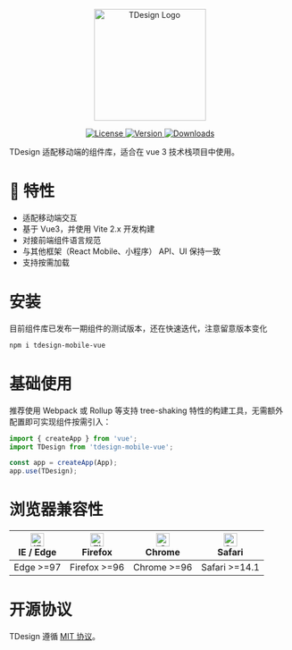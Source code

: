 <p align="center">
  <a href="https://tdesign.tencent.com/" target="_blank">
    <img alt="TDesign Logo" width="200" src="https://tdesign.gtimg.com/site/TDesign.png">
  </a>
</p>

<p align="center">
  <a href="https://github.com/Tencent/tdesign-mobile-vue/blob/develop/LICENSE">
    <img src="https://img.shields.io/npm/l/tdesign-mobile-vue.svg?sanitize=true" alt="License">
  </a>
  <a href="https://www.npmjs.com/package/tdesign-mobile-vue">
    <img src="https://img.shields.io/npm/v/tdesign-mobile-vue.svg?sanitize=true" alt="Version">
  </a>
  <a href="https://www.npmjs.com/package/tdesign-mobile-vue">
    <img src="https://img.shields.io/npm/dw/tdesign-mobile-vue" alt="Downloads">
  </a>
</p>

TDesign 适配移动端的组件库，适合在 vue 3 技术栈项目中使用。

# 🎉 特性

- 适配移动端交互
- 基于 Vue3，并使用 Vite 2.x 开发构建
- 对接前端组件语言规范
- 与其他框架（React Mobile、小程序） API、UI 保持一致
- 支持按需加载

# 安装

目前组件库已发布一期组件的测试版本，还在快速迭代，注意留意版本变化

```bash
npm i tdesign-mobile-vue
```

# 基础使用

推荐使用 Webpack 或 Rollup 等支持 tree-shaking 特性的构建工具，无需额外配置即可实现组件按需引入：

```js
import { createApp } from 'vue';
import TDesign from 'tdesign-mobile-vue';

const app = createApp(App);
app.use(TDesign);
```

# 浏览器兼容性

| [<img src="https://raw.githubusercontent.com/alrra/browser-logos/master/src/edge/edge_48x48.png" alt="IE / Edge" width="24px" height="24px" />](http://godban.github.io/browsers-support-badges/)</br> IE / Edge | [<img src="https://raw.githubusercontent.com/alrra/browser-logos/master/src/firefox/firefox_48x48.png" alt="Firefox" width="24px" height="24px" />](http://godban.github.io/browsers-support-badges/)</br>Firefox | [<img src="https://raw.githubusercontent.com/alrra/browser-logos/master/src/chrome/chrome_48x48.png" alt="Chrome" width="24px" height="24px" />](http://godban.github.io/browsers-support-badges/)</br>Chrome | [<img src="https://raw.githubusercontent.com/alrra/browser-logos/master/src/safari/safari_48x48.png" alt="Safari" width="24px" height="24px" />](http://godban.github.io/browsers-support-badges/)</br>Safari |
| ---------------------------------------------------------------------------------------------------------------------------------------------------------------------------------------------------------------- | ----------------------------------------------------------------------------------------------------------------------------------------------------------------------------------------------------------------- | ------------------------------------------------------------------------------------------------------------------------------------------------------------------------------------------------------------- | ------------------------------------------------------------------------------------------------------------------------------------------------------------------------------------------------------------- |
| Edge >=97                                                                                                                                                                                                        | Firefox >=96                                                                                                                                                                                                      | Chrome >=96                                                                                                                                                                                                   | Safari >=14.1                                                                                                                                                                                                   |

# 开源协议

TDesign 遵循 [MIT 协议](https://github.com/Tencent/tdesign-vue/blob/main/LICENSE)。